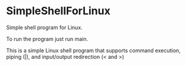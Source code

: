 # SimpleShellForLinux
Simple shell program for Linux.

To run the program just run main.

This is a simple Linux shell program that supports command execution, piping (|), and input/output redirection (< and >)
